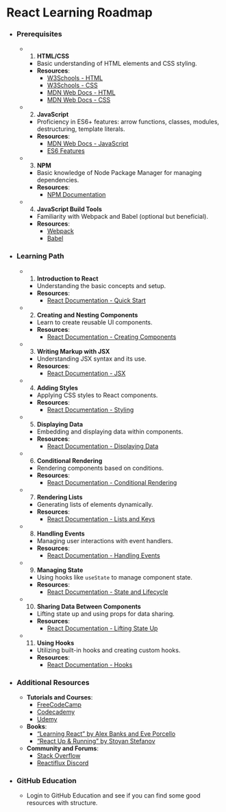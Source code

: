 # React Learning Roadmap
- ### Prerequisites
	- 1. **HTML/CSS**
		- Basic understanding of HTML elements and CSS styling.
		- **Resources**:
			- [W3Schools - HTML](https://www.w3schools.com/html/)
			- [W3Schools - CSS](https://www.w3schools.com/css/)
			- [MDN Web Docs - HTML](https://developer.mozilla.org/en-US/docs/Web/HTML)
			- [MDN Web Docs - CSS](https://developer.mozilla.org/en-US/docs/Web/CSS)
	- 2. **JavaScript**
		- Proficiency in ES6+ features: arrow functions, classes, modules, destructuring, template literals.
		- **Resources**:
			- [MDN Web Docs - JavaScript](https://developer.mozilla.org/en-US/docs/Web/JavaScript)
			- [ES6 Features](https://www.ecma-international.org/ecma-262/6.0/)
	- 3. **NPM**
		- Basic knowledge of Node Package Manager for managing dependencies.
		- **Resources**:
			- [NPM Documentation](https://docs.npmjs.com/)
	- 4. **JavaScript Build Tools**
		- Familiarity with Webpack and Babel (optional but beneficial).
		- **Resources**:
			- [Webpack](https://webpack.js.org/)
			- [Babel](https://babeljs.io/)
- ### Learning Path
	- 1. **Introduction to React**
		- Understanding the basic concepts and setup.
		- **Resources**:
			- [React Documentation - Quick Start](https://react.dev/learn)
	- 2. **Creating and Nesting Components**
		- Learn to create reusable UI components.
		- **Resources**:
			- [React Documentation - Creating Components](https://react.dev/learn)
	- 3. **Writing Markup with JSX**
		- Understanding JSX syntax and its use.
		- **Resources**:
			- [React Documentation - JSX](https://react.dev/learn)
	- 4. **Adding Styles**
		- Applying CSS styles to React components.
		- **Resources**:
			- [React Documentation - Styling](https://react.dev/learn)
	- 5. **Displaying Data**
		- Embedding and displaying data within components.
		- **Resources**:
			- [React Documentation - Displaying Data](https://react.dev/learn)
	- 6. **Conditional Rendering**
		- Rendering components based on conditions.
		- **Resources**:
			- [React Documentation - Conditional Rendering](https://react.dev/learn)
	- 7. **Rendering Lists**
		- Generating lists of elements dynamically.
		- **Resources**:
			- [React Documentation - Lists and Keys](https://react.dev/learn)
	- 8. **Handling Events**
		- Managing user interactions with event handlers.
		- **Resources**:
			- [React Documentation - Handling Events](https://react.dev/learn)
	- 9. **Managing State**
		- Using hooks like `useState` to manage component state.
		- **Resources**:
			- [React Documentation - State and Lifecycle](https://react.dev/learn)
	- 10. **Sharing Data Between Components**
		- Lifting state up and using props for data sharing.
		- **Resources**:
			- [React Documentation - Lifting State Up](https://react.dev/learn)
	- 11. **Using Hooks**
		- Utilizing built-in hooks and creating custom hooks.
		- **Resources**:
			- [React Documentation - Hooks](https://react.dev/learn)
- ### Additional Resources
	- **Tutorials and Courses**:
		- [FreeCodeCamp](https://www.freecodecamp.org/)
		- [Codecademy](https://www.codecademy.com/)
		- [Udemy](https://www.udemy.com/)
	- **Books**:
		- [“Learning React” by Alex Banks and Eve Porcello](https://www.oreilly.com/library/view/learning-react-2nd/9781492051718/)
		- [“React Up & Running” by Stoyan Stefanov](https://www.oreilly.com/library/view/react-up/9781491931820/)
	- **Community and Forums**:
		- [Stack Overflow](https://stackoverflow.com/questions/tagged/reactjs)
		- [Reactiflux Discord](https://www.reactiflux.com/)
- ### GitHub Education
	- Login to GitHub Education and see if you can find some good resources with structure.
